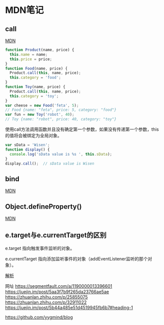 # MDN笔记

## call
[MDN](https://developer.mozilla.org/zh-CN/docs/Web/JavaScript/Reference/Global_Objects/Function/call)

```js
function Product(name, price) {
  this.name = name;
  this.price = price;
}
function Food(name, price) {
  Product.call(this, name, price);
  this.category = 'food';
}
function Toy(name, price) {
  Product.call(this, name, price);
  this.category = 'toy';
}
var cheese = new Food('feta', 5);
// Food {name: "feta", price: 5, category: "food"}
var fun = new Toy('robot', 40);
// Toy {name: "robot", price: 40, category: "toy"}
```

使用call方法调用函数并且没有确定第一个参数，如果没有传递第一个参数，this的值将会被绑定为全局对象。
```js
var sData = 'Wisen';
function display() {
  console.log('sData value is %s ', this.sData);
}
display.call();  // sData value is Wisen
```

## bind
[MDN](https://developer.mozilla.org/zh-CN/docs/Web/JavaScript/Reference/Global_Objects/Function/bind)

## Object.defineProperty()
[MDN](https://developer.mozilla.org/zh-CN/docs/Web/JavaScript/Reference/Global_Objects/Object/defineProperty)

## e.target与e.currentTarget的区别
e.target 指向触发事件监听的对象。

e.currentTarget 指向添加监听事件的对象（addEventListener监听的那个对象）。

[解析](https://www.jianshu.com/p/1dd668ccc97a)

网址
https://segmentfault.com/a/1190000013396601
https://juejin.im/post/5aa3f7b9f265da23766ae5ae
https://zhuanlan.zhihu.com/p/25855075
https://zhuanlan.zhihu.com/p/32911022
https://juejin.im/post/5b44a485e51d4519945fb6b7#heading-1

https://github.com/yygmind/blog